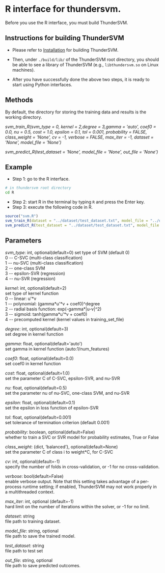 # R interface for thundersvm.
Before you use the R interface, you must build ThunderSVM.

## Instructions for building ThunderSVM
* Please refer to [Installation](http://thundersvm.readthedocs.io/en/latest/how-to.html) for building ThunderSVM.

* Then, under ```./build/lib/``` of the ThunderSVM root directory, you should be able to see a library of ThunderSVM (e.g., ```libthundersvm.so``` on Linux machines).

* After you have successfully done the above two steps, it is ready to start using Python interfaces.
## Methods
By default, the directory for storing the training data and results is the working directory.

*svm_train_R(svm_type = 0, kernel = 2,degree = 3,gamma = 'auto',  coef0 = 0.0, nu = 0.5, cost = 1.0, epsilon = 0.1, tol = 0.001, probability = FALSE, class_weight = 'None', cv = -1, verbose = FALSE, max_iter = -1, dataset = 'None', model_file = 'None')*

*svm_predict_R(test_dataset = 'None', model_file = 'None', out_file = 'None')*

## Example
* Step 1: go to the R interface.
```bash
# in thundersvm root directory
cd R
```
* Step 2: start R in the terminal by typing ```R``` and press the Enter key.
* Step 3: execute the following code  in R.
```R
source("svm.R")
svm_train_R(dataset = "../dataset/test_dataset.txt", model_file = "../dataset/test_dataset.txt.model", cost = 100, gamma = 0.5)
svm_predict_R(test_dataset = "../dataset/test_dataset.txt", model_file = "../dataset/test_dataset.txt.model", out_file="test_dataset.txt.out")
```

## Parameters
*svm_type*: int, optional(default=0)
    set type of SVM (default 0)\
                    	0 -- C-SVC		(multi-class classification)\
                    	1 -- nu-SVC		(multi-class classification)\
                    	2 -- one-class SVM\
                    	3 -- epsilon-SVR	(regression)\
                    	4 -- nu-SVR		(regression)

*kernel*: int, optional(default=2)\
    set type of kernel function\
                    	0 -- linear: u'\*v\
                    	1 -- polynomial: (gamma\*u'\*v + coef0)^degree\
                    	2 -- radial basis function: exp(-gamma\*|u-v|^2)\
                    	3 -- sigmoid: tanh(gamma\*u'\*v + coef0)\
                    	4 -- precomputed kernel (kernel values in training_set_file)

*degree*: int, optional(default=3)\
    set degree in kernel function

*gamma*: float, optional(default='auto')\
    set gamma in kernel function (auto:1/num_features)

*coef0*: float, optional(default=0.0)\
    set coef0 in kernel function

*cost*: float, optional(default=1.0)\
    set the parameter C of C-SVC, epsilon-SVR, and nu-SVR

*nu*: float, optional(default=0.5)\
    set the parameter nu of nu-SVC, one-class SVM, and nu-SVR

*epsilon*: float, optional(default=0.1)\
    set the epsilon in loss function of epsilon-SVR

*tol*: float, optional(default=0.001)\
    set tolerance of termination criterion (default 0.001)

*probability*: boolean, optional(default=False)\
    whether to train a SVC or SVR model for probability estimates, True or False

*class_weight*:  {dict, ‘balanced’}, optional(default=None)\
    set the parameter C of class i to weight*C, for C-SVC
    
*cv*: int, optional(default=-1)\
    specify the number of folds in cross-validation, or -1 for no cross-validation. 

*verbose*: bool(default=False)\
    enable verbose output. Note that this setting takes advantage of a per-process runtime setting; if enabled, ThunderSVM may not work properly in a multithreaded context.

*max_iter*: int, optional (default=-1)\
    hard limit on the number of iterations within the solver, or -1 for no limit.

*dataset*: string\
    file path to training dataset.

*model_file*: string, optional\
    file path to save the trained model.

*test_dataset*: string\
   file path to test set

*out_file*: string, optional\
    file path to save predicted outcomes.

